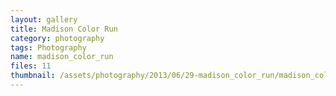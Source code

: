 ```yaml
---
layout: gallery
title: Madison Color Run
category: photography
tags: Photography
name: madison_color_run
files: 11
thumbnail: /assets/photography/2013/06/29-madison_color_run/madison_color_run-8.jpg
---
```

